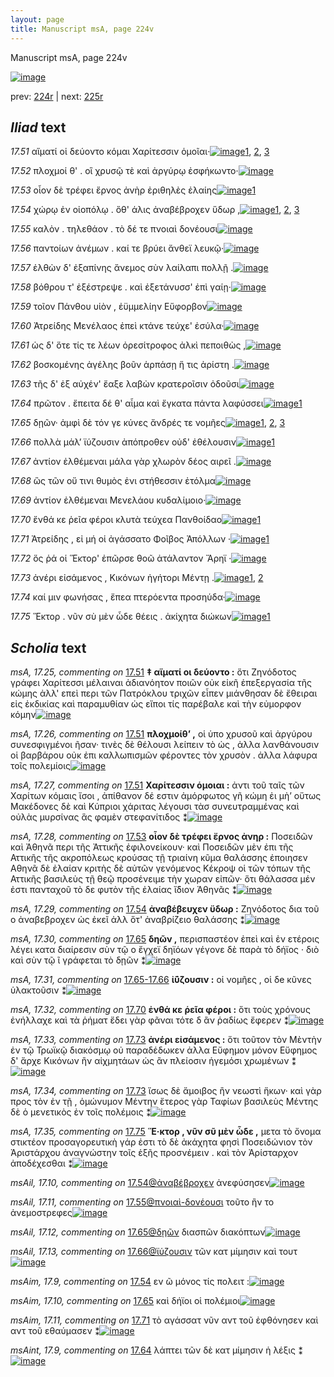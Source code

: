 ```yaml
---
layout: page
title: Manuscript msA, page 224v
---
```


Manuscript msA, page 224v

[![image](http://www.homermultitext.org/iipsrv?OBJ=IIP,1.0&FIF=/project/homer/pyramidal/deepzoom/hmt/vaimg/2017a/VA224VN_0726.tif&WID=100&CVT=JPEG)](http://www.homermultitext.org/ict2/?urn=urn:cite2:hmt:vaimg.2017a:VA224VN_0726)

prev:  [224r](../224r) | next:  [225r](../225r)

## *Iliad* text

*17.51* <a id="17.51"/> αἵματί οἱ δεύοντο κόμαι Χαρίτεσσιν ὁμοῖαι·[![image](http://www.homermultitext.org/iipsrv?OBJ=IIP,1.0&FIF=/project/homer/pyramidal/deepzoom/hmt/vaimg/2017a/VA224VN_0726.tif&RGN=0.493,0.2307,0.338,0.0263&WID=1000&CVT=JPEG)](http://www.homermultitext.org/ict2/?urn=urn:cite2:hmt:vaimg.2017a:VA224VN_0726@0.493,0.2307,0.338,0.0263)[1](#msA_17.26), [2](#msA_17.25), [3](#msA_17.27)

*17.52* <a id="17.52"/> πλοχμοί θ' . οἳ χρυσῷ τὲ καὶ ἀργύρῳ ἐσφήκωντο·[![image](http://www.homermultitext.org/iipsrv?OBJ=IIP,1.0&FIF=/project/homer/pyramidal/deepzoom/hmt/vaimg/2017a/VA224VN_0726.tif&RGN=0.494,0.2532,0.389,0.0248&WID=1000&CVT=JPEG)](http://www.homermultitext.org/ict2/?urn=urn:cite2:hmt:vaimg.2017a:VA224VN_0726@0.494,0.2532,0.389,0.0248)

*17.53* <a id="17.53"/> οἷον δὲ τρέφει ἔρνος ἀνὴρ ἐριθηλὲς ἐλαίης[![image](http://www.homermultitext.org/iipsrv?OBJ=IIP,1.0&FIF=/project/homer/pyramidal/deepzoom/hmt/vaimg/2017a/VA224VN_0726.tif&RGN=0.494,0.2712,0.389,0.0248&WID=1000&CVT=JPEG)](http://www.homermultitext.org/ict2/?urn=urn:cite2:hmt:vaimg.2017a:VA224VN_0726@0.494,0.2712,0.389,0.0248)[1](#msA_17.28)

*17.54* <a id="17.54"/> χώρῳ ἐν οἰοπόλῳ . ὅθ' άλις ἀναβέβροχεν ὕδωρ ,[![image](http://www.homermultitext.org/iipsrv?OBJ=IIP,1.0&FIF=/project/homer/pyramidal/deepzoom/hmt/vaimg/2017a/VA224VN_0726.tif&RGN=0.491,0.2893,0.402,0.0263&WID=1000&CVT=JPEG)](http://www.homermultitext.org/ict2/?urn=urn:cite2:hmt:vaimg.2017a:VA224VN_0726@0.491,0.2893,0.402,0.0263)[1](#msA_17.29), [2](#msAim_17.9), [3](#msAil_17.10)

*17.55* <a id="17.55"/> καλὸν . τηλεθάον . τὸ δέ τε πνοιαὶ δονέουσι[![image](http://www.homermultitext.org/iipsrv?OBJ=IIP,1.0&FIF=/project/homer/pyramidal/deepzoom/hmt/vaimg/2017a/VA224VN_0726.tif&RGN=0.494,0.3088,0.361,0.0248&WID=1000&CVT=JPEG)](http://www.homermultitext.org/ict2/?urn=urn:cite2:hmt:vaimg.2017a:VA224VN_0726@0.494,0.3088,0.361,0.0248)

*17.56* <a id="17.56"/> παντοίων ἀνέμων . καί τε βρύει ἄνθεϊ λευκῷ·[![image](http://www.homermultitext.org/iipsrv?OBJ=IIP,1.0&FIF=/project/homer/pyramidal/deepzoom/hmt/vaimg/2017a/VA224VN_0726.tif&RGN=0.494,0.3283,0.385,0.0255&WID=1000&CVT=JPEG)](http://www.homermultitext.org/ict2/?urn=urn:cite2:hmt:vaimg.2017a:VA224VN_0726@0.494,0.3283,0.385,0.0255)

*17.57* <a id="17.57"/> ἐλθὼν δ' ἐξαπίνης ἄνεμος σὺν λαίλαπι πολλῇ .[![image](http://www.homermultitext.org/iipsrv?OBJ=IIP,1.0&FIF=/project/homer/pyramidal/deepzoom/hmt/vaimg/2017a/VA224VN_0726.tif&RGN=0.494,0.3471,0.397,0.0255&WID=1000&CVT=JPEG)](http://www.homermultitext.org/ict2/?urn=urn:cite2:hmt:vaimg.2017a:VA224VN_0726@0.494,0.3471,0.397,0.0255)

*17.58* <a id="17.58"/> βόθρου τ' ἐξέστρεψε . καὶ ἐξετάνυσσ' ἐπὶ γαίῃ·[![image](http://www.homermultitext.org/iipsrv?OBJ=IIP,1.0&FIF=/project/homer/pyramidal/deepzoom/hmt/vaimg/2017a/VA224VN_0726.tif&RGN=0.493,0.3651,0.397,0.0278&WID=1000&CVT=JPEG)](http://www.homermultitext.org/ict2/?urn=urn:cite2:hmt:vaimg.2017a:VA224VN_0726@0.493,0.3651,0.397,0.0278)

*17.59* <a id="17.59"/> τοῖον Πάνθου υἱὸν , ἐϋμμελίην Εὔφορβον[![image](http://www.homermultitext.org/iipsrv?OBJ=IIP,1.0&FIF=/project/homer/pyramidal/deepzoom/hmt/vaimg/2017a/VA224VN_0726.tif&RGN=0.492,0.3832,0.365,0.0278&WID=1000&CVT=JPEG)](http://www.homermultitext.org/ict2/?urn=urn:cite2:hmt:vaimg.2017a:VA224VN_0726@0.492,0.3832,0.365,0.0278)

*17.60* <a id="17.60"/> Ἀτρείδης Μενέλαος ἐπεὶ κτάνε τεύχε' ἐσύλα·[![image](http://www.homermultitext.org/iipsrv?OBJ=IIP,1.0&FIF=/project/homer/pyramidal/deepzoom/hmt/vaimg/2017a/VA224VN_0726.tif&RGN=0.495,0.4005,0.406,0.0278&WID=1000&CVT=JPEG)](http://www.homermultitext.org/ict2/?urn=urn:cite2:hmt:vaimg.2017a:VA224VN_0726@0.495,0.4005,0.406,0.0278)

*17.61* <a id="17.61"/> ὡς δ' ὅτε τίς τε λέων ὀρεσίτροφος ἀλκὶ πεποιθὼς ,[![image](http://www.homermultitext.org/iipsrv?OBJ=IIP,1.0&FIF=/project/homer/pyramidal/deepzoom/hmt/vaimg/2017a/VA224VN_0726.tif&RGN=0.493,0.4185,0.41,0.0278&WID=1000&CVT=JPEG)](http://www.homermultitext.org/ict2/?urn=urn:cite2:hmt:vaimg.2017a:VA224VN_0726@0.493,0.4185,0.41,0.0278)

*17.62* <a id="17.62"/> βοσκομένης ἀγέλης βοῦν ἁρπάσῃ ἥ τις ἀρίστη .[![image](http://www.homermultitext.org/iipsrv?OBJ=IIP,1.0&FIF=/project/homer/pyramidal/deepzoom/hmt/vaimg/2017a/VA224VN_0726.tif&RGN=0.493,0.4373,0.396,0.0278&WID=1000&CVT=JPEG)](http://www.homermultitext.org/ict2/?urn=urn:cite2:hmt:vaimg.2017a:VA224VN_0726@0.493,0.4373,0.396,0.0278)

*17.63* <a id="17.63"/> τῆς δ' ἐξ αὐχέν' ἔαξε λαβὼν κρατεροῖσιν ὀδοῦσι[![image](http://www.homermultitext.org/iipsrv?OBJ=IIP,1.0&FIF=/project/homer/pyramidal/deepzoom/hmt/vaimg/2017a/VA224VN_0726.tif&RGN=0.489,0.4568,0.4,0.0278&WID=1000&CVT=JPEG)](http://www.homermultitext.org/ict2/?urn=urn:cite2:hmt:vaimg.2017a:VA224VN_0726@0.489,0.4568,0.4,0.0278)

*17.64* <a id="17.64"/> πρῶτον . ἔπειτα δέ θ' αἷμα καὶ ἔγκατα πάντα λαφύσσει[![image](http://www.homermultitext.org/iipsrv?OBJ=IIP,1.0&FIF=/project/homer/pyramidal/deepzoom/hmt/vaimg/2017a/VA224VN_0726.tif&RGN=0.488,0.4748,0.423,0.0278&WID=1000&CVT=JPEG)](http://www.homermultitext.org/ict2/?urn=urn:cite2:hmt:vaimg.2017a:VA224VN_0726@0.488,0.4748,0.423,0.0278)[1](#msAint_17.9)

*17.65* <a id="17.65"/> δῃῶν· ἀμφὶ δὲ τόν γε κύνες ἄνδρές τε νομῆες[![image](http://www.homermultitext.org/iipsrv?OBJ=IIP,1.0&FIF=/project/homer/pyramidal/deepzoom/hmt/vaimg/2017a/VA224VN_0726.tif&RGN=0.488,0.4944,0.394,0.0278&WID=1000&CVT=JPEG)](http://www.homermultitext.org/ict2/?urn=urn:cite2:hmt:vaimg.2017a:VA224VN_0726@0.488,0.4944,0.394,0.0278)[1](#msAim_17.10), [2](#msAil_17.12), [3](#msA_17.30)

*17.66* <a id="17.66"/> πολλὰ μάλ’ ϊύζουσιν ἀπόπροθεν οὐδ' ἐθέλουσιν[![image](http://www.homermultitext.org/iipsrv?OBJ=IIP,1.0&FIF=/project/homer/pyramidal/deepzoom/hmt/vaimg/2017a/VA224VN_0726.tif&RGN=0.487,0.5154,0.398,0.0278&WID=1000&CVT=JPEG)](http://www.homermultitext.org/ict2/?urn=urn:cite2:hmt:vaimg.2017a:VA224VN_0726@0.487,0.5154,0.398,0.0278)[1](#msAil_17.13)

*17.67* <a id="17.67"/> ἀντίον ἐλθέμεναι μάλα γὰρ χλωρὸν δέος αιρεῖ .[![image](http://www.homermultitext.org/iipsrv?OBJ=IIP,1.0&FIF=/project/homer/pyramidal/deepzoom/hmt/vaimg/2017a/VA224VN_0726.tif&RGN=0.487,0.5334,0.398,0.0278&WID=1000&CVT=JPEG)](http://www.homermultitext.org/ict2/?urn=urn:cite2:hmt:vaimg.2017a:VA224VN_0726@0.487,0.5334,0.398,0.0278)

*17.68* <a id="17.68"/> ὣς τῶν οὔ τινι θυμὸς ἐνι στήθεσσιν ἐτόλμα[![image](http://www.homermultitext.org/iipsrv?OBJ=IIP,1.0&FIF=/project/homer/pyramidal/deepzoom/hmt/vaimg/2017a/VA224VN_0726.tif&RGN=0.486,0.553,0.398,0.0278&WID=1000&CVT=JPEG)](http://www.homermultitext.org/ict2/?urn=urn:cite2:hmt:vaimg.2017a:VA224VN_0726@0.486,0.553,0.398,0.0278)

*17.69* <a id="17.69"/> ἀντίον ἐλθέμεναι Μενελάου κυδαλίμοιο·[![image](http://www.homermultitext.org/iipsrv?OBJ=IIP,1.0&FIF=/project/homer/pyramidal/deepzoom/hmt/vaimg/2017a/VA224VN_0726.tif&RGN=0.488,0.5702,0.376,0.0278&WID=1000&CVT=JPEG)](http://www.homermultitext.org/ict2/?urn=urn:cite2:hmt:vaimg.2017a:VA224VN_0726@0.488,0.5702,0.376,0.0278)

*17.70* <a id="17.70"/> ἔνθά κε ῥεῖα φέροι κλυτὰ τεύχεα Πανθοίδαο[![image](http://www.homermultitext.org/iipsrv?OBJ=IIP,1.0&FIF=/project/homer/pyramidal/deepzoom/hmt/vaimg/2017a/VA224VN_0726.tif&RGN=0.487,0.5905,0.382,0.0278&WID=1000&CVT=JPEG)](http://www.homermultitext.org/ict2/?urn=urn:cite2:hmt:vaimg.2017a:VA224VN_0726@0.487,0.5905,0.382,0.0278)[1](#msA_17.32)

*17.71* <a id="17.71"/> Ἀτρείδης , εἰ μή οἱ ἀγάσσατο Φοῖβος Ἀπόλλων ·[![image](http://www.homermultitext.org/iipsrv?OBJ=IIP,1.0&FIF=/project/homer/pyramidal/deepzoom/hmt/vaimg/2017a/VA224VN_0726.tif&RGN=0.488,0.6093,0.388,0.0278&WID=1000&CVT=JPEG)](http://www.homermultitext.org/ict2/?urn=urn:cite2:hmt:vaimg.2017a:VA224VN_0726@0.488,0.6093,0.388,0.0278)[1](#msAim_17.11)

*17.72* <a id="17.72"/> ὅς ῥά οἱ Ἕκτορ' ἐπῶρσε θοῶ ἀτάλαντον Ἄρηϊ ·[![image](http://www.homermultitext.org/iipsrv?OBJ=IIP,1.0&FIF=/project/homer/pyramidal/deepzoom/hmt/vaimg/2017a/VA224VN_0726.tif&RGN=0.487,0.6273,0.388,0.0278&WID=1000&CVT=JPEG)](http://www.homermultitext.org/ict2/?urn=urn:cite2:hmt:vaimg.2017a:VA224VN_0726@0.487,0.6273,0.388,0.0278)

*17.73* <a id="17.73"/> ἀνέρι εἰσάμενος , Κικόνων ἡγήτορι Μέντῃ .[![image](http://www.homermultitext.org/iipsrv?OBJ=IIP,1.0&FIF=/project/homer/pyramidal/deepzoom/hmt/vaimg/2017a/VA224VN_0726.tif&RGN=0.487,0.6461,0.388,0.0278&WID=1000&CVT=JPEG)](http://www.homermultitext.org/ict2/?urn=urn:cite2:hmt:vaimg.2017a:VA224VN_0726@0.487,0.6461,0.388,0.0278)[1](#msA_17.34), [2](#msA_17.33)

*17.74* <a id="17.74"/> καί μιν φωνήσας , ἔπεα πτερόεντα προσηύδα·[![image](http://www.homermultitext.org/iipsrv?OBJ=IIP,1.0&FIF=/project/homer/pyramidal/deepzoom/hmt/vaimg/2017a/VA224VN_0726.tif&RGN=0.487,0.6634,0.388,0.0278&WID=1000&CVT=JPEG)](http://www.homermultitext.org/ict2/?urn=urn:cite2:hmt:vaimg.2017a:VA224VN_0726@0.487,0.6634,0.388,0.0278)

*17.75* <a id="17.75"/> Ἕκτορ . νῦν σὺ μὲν ὧδε θέεις . ἀκίχητα διώκων[![image](http://www.homermultitext.org/iipsrv?OBJ=IIP,1.0&FIF=/project/homer/pyramidal/deepzoom/hmt/vaimg/2017a/VA224VN_0726.tif&RGN=0.485,0.6814,0.411,0.0278&WID=1000&CVT=JPEG)](http://www.homermultitext.org/ict2/?urn=urn:cite2:hmt:vaimg.2017a:VA224VN_0726@0.485,0.6814,0.411,0.0278)[1](#msA_17.35)

## *Scholia* text

*msA, 17.25, commenting on* [17.51](#17.51)  <a id="msA_17.25"/> **‡ αἵματί οι δεύοντο :** ὅτι Ζηνόδοτος γράφει Χαρίτεσσι μέλαιναι ἀδιανόητον ποιῶν οὐκ εἰκῆ ἐπεξεργασία τῆς κώμης ἀλλ' επεὶ περι τῶν Πατρόκλου τριχῶν εἶπεν μιάνθησαν δὲ ἔθειραι εἰς ἐκδικίας καὶ παραμυθίαν ὡς εἴποι τίς παρέβαλε καὶ τὴν εὐμορφον κόμην[![image](http://www.homermultitext.org/iipsrv?OBJ=IIP,1.0&FIF=/project/homer/pyramidal/deepzoom/hmt/vaimg/2017a/VA224VN_0726.tif&RGN=0.243,0.1141,0.625,0.045&WID=1000&CVT=JPEG)](http://www.homermultitext.org/ict2/?urn=urn:cite2:hmt:vaimg.2017a:VA224VN_0726@0.243,0.1141,0.625,0.045)

*msA, 17.26, commenting on* [17.51](#17.51)  <a id="msA_17.26"/> **πλοχμοίθ’ ,** οἱ ὑπο χρυσοῦ καὶ ἀργύρου συνεσφιγμένοι ῆσαν· τινὲς δὲ θέλουσι λείπειν τὸ ὠς , ἀλλα λανθάνουσιν οἱ βαρβάρου οὐκ ἐπι καλλωπισμῶν φέροντες τὸν χρυσὸν . ἀλλα λάφυρα τοῖς πολεμίοις[![image](http://www.homermultitext.org/iipsrv?OBJ=IIP,1.0&FIF=/project/homer/pyramidal/deepzoom/hmt/vaimg/2017a/VA224VN_0726.tif&RGN=0.243,0.1441,0.628,0.0315&WID=1000&CVT=JPEG)](http://www.homermultitext.org/ict2/?urn=urn:cite2:hmt:vaimg.2017a:VA224VN_0726@0.243,0.1441,0.628,0.0315)

*msA, 17.27, commenting on* [17.51](#17.51)  <a id="msA_17.27"/> **Χαρίτεσσιν ὁμοιαι :** ἀντι τοῦ ταῖς τῶν Χαρίτων κόμαις ἴσοι , ἀπίθανον δέ εστιν ἀμόρφωτος γῆ κώμη ἐι μὴ’ οὕτως Μακέδονες δὲ καὶ Κύπριοι χάριτας λέγουσι τὰσ συνευτραμμένας καὶ οὐλὰς μυρσίνας ἃς φαμὲν στεφανίτιδος ⁑[![image](http://www.homermultitext.org/iipsrv?OBJ=IIP,1.0&FIF=/project/homer/pyramidal/deepzoom/hmt/vaimg/2017a/VA224VN_0726.tif&RGN=0.221,0.1674,0.65,0.0308&WID=1000&CVT=JPEG)](http://www.homermultitext.org/ict2/?urn=urn:cite2:hmt:vaimg.2017a:VA224VN_0726@0.221,0.1674,0.65,0.0308)

*msA, 17.28, commenting on* [17.53](#17.53)  <a id="msA_17.28"/> **οἶον δὲ τρέφει ἔρνος ἀνηρ :** Ποσειδῶν καὶ Ἀθηνᾶ περι τῆς Ἀττικῆς ἐφιλονείκουν· καὶ Ποσειδῶν μὲν ἐπι τῆς Αττικῆς τῆς ακροπόλεως κρούσας τῇ τριαίνη κῦμα θαλάσσης ἐποιησεν Αθηνᾶ δὲ ἐλαίαν κριτὴς δὲ αὐτῶν γενόμενος Κέκροψ οἱ τῶν τόπων τῆς Αττικῆς βασιλεὺς τῇ θεῷ προσένειμε τὴν χωραν εἰπῶν· ὅτι θάλασσα μέν ἐστι πανταχοῦ τὸ δε φυτὸν τῆς ἐλαίας ἴ̈διον Ἀθηνᾶς ⁑[![image](http://www.homermultitext.org/iipsrv?OBJ=IIP,1.0&FIF=/project/homer/pyramidal/deepzoom/hmt/vaimg/2017a/VA224VN_0726.tif&RGN=0.22,0.2449,0.216,0.0413&WID=1000&CVT=JPEG)](http://www.homermultitext.org/ict2/?urn=urn:cite2:hmt:vaimg.2017a:VA224VN_0726@0.22,0.2449,0.216,0.0413)

*msA, 17.29, commenting on* [17.54](#17.54)  <a id="msA_17.29"/> **ἀναβέβευχεν ὕδωρ :** Ζηνόδοτος δια τοῦ ο ἀναβεβροχεν ὡς ἐκεῖ ἀλλ ὅτ' ἀναβρίζειο θαλάσσης ⁑[![image](http://www.homermultitext.org/iipsrv?OBJ=IIP,1.0&FIF=/project/homer/pyramidal/deepzoom/hmt/vaimg/2017a/VA224VN_0726.tif&RGN=0.221,0.2462,0.217,0.0413&WID=1000&CVT=JPEG)](http://www.homermultitext.org/ict2/?urn=urn:cite2:hmt:vaimg.2017a:VA224VN_0726@0.221,0.2462,0.217,0.0413)

*msA, 17.30, commenting on* [17.65](#17.65)  <a id="msA_17.30"/> **δηῶν ,** περισπαστέον ἐπεὶ καὶ ἐν ετέροις λέγει κατα διαίρεσιν σὺν τῷ ο ἔγχεϊ δηϊόων γέγονε δὲ παρὰ τὸ δήϊος · διὸ καὶ σὺν τῷ ῖ γράφεται τὸ δῃῶν ⁑[![image](http://www.homermultitext.org/iipsrv?OBJ=IIP,1.0&FIF=/project/homer/pyramidal/deepzoom/hmt/vaimg/2017a/VA224VN_0726.tif&RGN=0.2357,0.5055,0.2023,0.0537&WID=1000&CVT=JPEG)](http://www.homermultitext.org/ict2/?urn=urn:cite2:hmt:vaimg.2017a:VA224VN_0726@0.2357,0.5055,0.2023,0.0537)

*msA, 17.31, commenting on* [17.65-17.66](#17.65-17.66)  <a id="msA_17.31"/> **ἰ̈ύζουσιν :** οἱ νομῆες , οἱ δe κῦνες ὑλακτοῦσιν ⁑[![image](http://www.homermultitext.org/iipsrv?OBJ=IIP,1.0&FIF=/project/homer/pyramidal/deepzoom/hmt/vaimg/2017a/VA224VN_0726.tif&RGN=0.221,0.5541,0.233,0.0308&WID=1000&CVT=JPEG)](http://www.homermultitext.org/ict2/?urn=urn:cite2:hmt:vaimg.2017a:VA224VN_0726@0.221,0.5541,0.233,0.0308)

*msA, 17.32, commenting on* [17.70](#17.70)  <a id="msA_17.32"/> **ἐνθά κε ῥεῖα φέροι :** ὅτι τοὺς χρόνους ἐνήλλαχε καὶ τὰ ῥήματ ἔδει γὰρ φᾶναι τότε δ ἂν ῥαδίως ἔφερεν ⁑[![image](http://www.homermultitext.org/iipsrv?OBJ=IIP,1.0&FIF=/project/homer/pyramidal/deepzoom/hmt/vaimg/2017a/VA224VN_0726.tif&RGN=0.236,0.5676,0.223,0.0383&WID=1000&CVT=JPEG)](http://www.homermultitext.org/ict2/?urn=urn:cite2:hmt:vaimg.2017a:VA224VN_0726@0.236,0.5676,0.223,0.0383)

*msA, 17.33, commenting on* [17.73](#17.73)  <a id="msA_17.33"/> **ἀνέρι εἰσάμενος :** ὅτι τοῦτον τὸν Μὲντὴν ἐν τῷ Τρωϊκῷ διακόσμῳ οὐ παραδέδωκεν ἀλλα Εὔφημον μόνον Εὔφημος δ' ἄρχε Κικόνων ἢν αἰχμητάων ὡς ἂν πλείοσιν ἡγεμόσι χρωμένων ⁑[![image](http://www.homermultitext.org/iipsrv?OBJ=IIP,1.0&FIF=/project/homer/pyramidal/deepzoom/hmt/vaimg/2017a/VA224VN_0726.tif&RGN=0.2239,0.5996,0.2263,0.0648&WID=1000&CVT=JPEG)](http://www.homermultitext.org/ict2/?urn=urn:cite2:hmt:vaimg.2017a:VA224VN_0726@0.2239,0.5996,0.2263,0.0648)

*msA, 17.34, commenting on* [17.73](#17.73)  <a id="msA_17.34"/> ἴσως δὲ ἄμοιβος ἢν νεωστὶ ἥκων· καὶ γὰρ προς τὸν ἐν τῇ , ὁμώνυμον Μέντην ἔτερος γὰρ Ταφίων βασιλεὺς Μέντης δὲ ὁ μενετικὸς ἐν τοῖς πολέμοις ⁑[![image](http://www.homermultitext.org/iipsrv?OBJ=IIP,1.0&FIF=/project/homer/pyramidal/deepzoom/hmt/vaimg/2017a/VA224VN_0726.tif&RGN=0.2409,0.6611,0.2112,0.0495&WID=1000&CVT=JPEG)](http://www.homermultitext.org/ict2/?urn=urn:cite2:hmt:vaimg.2017a:VA224VN_0726@0.2409,0.6611,0.2112,0.0495)

*msA, 17.35, commenting on* [17.75](#17.75)  <a id="msA_17.35"/> **Ἕ·κτορ , νῦν σῦ μὲν ὦδε ,** μετα τὸ ὄνομα στικτέον προσαγορευτικὴ γάρ ἐστι τὸ δὲ ἀκάχητα φησὶ Ποσειδώνιον τὸν Ἀριστάρχου ἀναγνώστην τοῖς ἑξῆς προσνέμειν . καὶ τὸν Ἀρίσταρχον ἀποδέχεσθαι ⁑[![image](http://www.homermultitext.org/iipsrv?OBJ=IIP,1.0&FIF=/project/homer/pyramidal/deepzoom/hmt/vaimg/2017a/VA224VN_0726.tif&RGN=0.233,0.7062,0.577,0.0376&WID=1000&CVT=JPEG)](http://www.homermultitext.org/ict2/?urn=urn:cite2:hmt:vaimg.2017a:VA224VN_0726@0.233,0.7062,0.577,0.0376)

*msAil, 17.10, commenting on* [17.54@ἀναβέβροχεν](#17.54@ἀναβέβροχεν)  <a id="msAil_17.10"/> ἀνεφύσησεν[![image](http://www.homermultitext.org/iipsrv?OBJ=IIP,1.0&FIF=/project/homer/pyramidal/deepzoom/hmt/vaimg/2017a/VA224VN_0726.tif&RGN=0.753,0.2893,0.056,0.0105&WID=1000&CVT=JPEG)](http://www.homermultitext.org/ict2/?urn=urn:cite2:hmt:vaimg.2017a:VA224VN_0726@0.753,0.2893,0.056,0.0105)

*msAil, 17.11, commenting on* [17.55@πνοιαὶ-δονέουσι](#17.55@πνοιαὶ-δονέουσι)  <a id="msAil_17.11"/> τοῦτο ἢν το ἀνεμοστρεφες[![image](http://www.homermultitext.org/iipsrv?OBJ=IIP,1.0&FIF=/project/homer/pyramidal/deepzoom/hmt/vaimg/2017a/VA224VN_0726.tif&RGN=0.721,0.3035,0.115,0.0173&WID=1000&CVT=JPEG)](http://www.homermultitext.org/ict2/?urn=urn:cite2:hmt:vaimg.2017a:VA224VN_0726@0.721,0.3035,0.115,0.0173)

*msAil, 17.12, commenting on* [17.65@δῃῶν](#17.65@δῃῶν)  <a id="msAil_17.12"/> διασπῶν διακόπτων[![image](http://www.homermultitext.org/iipsrv?OBJ=IIP,1.0&FIF=/project/homer/pyramidal/deepzoom/hmt/vaimg/2017a/VA224VN_0726.tif&RGN=0.515,0.4906,0.097,0.015&WID=1000&CVT=JPEG)](http://www.homermultitext.org/ict2/?urn=urn:cite2:hmt:vaimg.2017a:VA224VN_0726@0.515,0.4906,0.097,0.015)

*msAil, 17.13, commenting on* [17.66@ϊύζουσιν](#17.66@ϊύζουσιν)  <a id="msAil_17.13"/> τῶν κατ μίμησιν καὶ τουτ[![image](http://www.homermultitext.org/iipsrv?OBJ=IIP,1.0&FIF=/project/homer/pyramidal/deepzoom/hmt/vaimg/2017a/VA224VN_0726.tif&RGN=0.615,0.5124,0.1,0.012&WID=1000&CVT=JPEG)](http://www.homermultitext.org/ict2/?urn=urn:cite2:hmt:vaimg.2017a:VA224VN_0726@0.615,0.5124,0.1,0.012)

*msAim, 17.9, commenting on* [17.54](#17.54)  <a id="msAim_17.9"/> εν ῶ μόνος τίς πολειτ :[![image](http://www.homermultitext.org/iipsrv?OBJ=IIP,1.0&FIF=/project/homer/pyramidal/deepzoom/hmt/vaimg/2017a/VA224VN_0726.tif&RGN=0.422,0.2825,0.074,0.0338&WID=1000&CVT=JPEG)](http://www.homermultitext.org/ict2/?urn=urn:cite2:hmt:vaimg.2017a:VA224VN_0726@0.422,0.2825,0.074,0.0338)

*msAim, 17.10, commenting on* [17.65](#17.65)  <a id="msAim_17.10"/> καὶ δήϊοι οἱ πολέμιοι[![image](http://www.homermultitext.org/iipsrv?OBJ=IIP,1.0&FIF=/project/homer/pyramidal/deepzoom/hmt/vaimg/2017a/VA224VN_0726.tif&RGN=0.436,0.4944,0.059,0.0293&WID=1000&CVT=JPEG)](http://www.homermultitext.org/ict2/?urn=urn:cite2:hmt:vaimg.2017a:VA224VN_0726@0.436,0.4944,0.059,0.0293)

*msAim, 17.11, commenting on* [17.71](#17.71)  <a id="msAim_17.11"/> τὸ αγάσσατ νῦν αντ τοῦ ἐφθόνησεν καὶ αντ τοῦ εθαύμασεν ⁑[![image](http://www.homermultitext.org/iipsrv?OBJ=IIP,1.0&FIF=/project/homer/pyramidal/deepzoom/hmt/vaimg/2017a/VA224VN_0726.tif&RGN=0.44,0.6168,0.059,0.0609&WID=1000&CVT=JPEG)](http://www.homermultitext.org/ict2/?urn=urn:cite2:hmt:vaimg.2017a:VA224VN_0726@0.44,0.6168,0.059,0.0609)

*msAint, 17.9, commenting on* [17.64](#17.64)  <a id="msAint_17.9"/> λάπτει τῶν δὲ κατ μίμησιν ἡ λέξις ⁑[![image](http://www.homermultitext.org/iipsrv?OBJ=IIP,1.0&FIF=/project/homer/pyramidal/deepzoom/hmt/vaimg/2017a/VA224VN_0726.tif&RGN=0.866,0.4966,0.059,0.0488&WID=1000&CVT=JPEG)](http://www.homermultitext.org/ict2/?urn=urn:cite2:hmt:vaimg.2017a:VA224VN_0726@0.866,0.4966,0.059,0.0488)